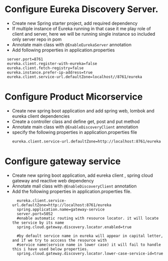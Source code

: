 # Configure Eureka Discovery Server.
 - Create new Spring starter project, add required dependency
 - If multiple instance of Eureka running in that case it me play role of client and server, here we will be running single instance so included only server repo in pom
 - Annotate main class with ``` @EnableEurekaServer ``` annotation
 - Add following properties in application.properties
  
  ```
   server.port=8761
   eureka.client.register-with-eureka=false 
   eureka.client.fetch-registry=false
   eureka.instance.prefer-ip-address=true
   eureka.client.service-url.defaultZone=localhost//8761/eureka
   ```
   
# Configure Product Micorservice

- Create new spring boot application and add spring web, lombok and eureka client dependencies
- Create a controller class and define get, post and put method
- Annotate main class with ``` @EnableDiscoveryClient ``` annotation
- specify the following properties in application.properties file
  ```
  eureka.client.service-url.defaultZone=http://localhost:8761/eureka
  ```
  
# Configure gateway service
 - Create new spring boot application, add eureka client , spring cloud gateway and reactive web dependency
 - Annotate mail class with ``` @EnableDiscoveryClient ``` annotation
 - Add the following properties in application.properties file.
   ```
     eureka.client.service-url.defaultZone=http://localhost:8761/eureka
     spring.application.name=gateway-service
     server.port=5052
     #enable automatic routing with resource locator. it will locate the service by its name
     spring.cloud.gateway.discovery.locator.enabled=true

     #by default service name in eureka will appear in capital letter, and if we try to acccess the resource with
     #service name(service name in lower case) it will fail to handle this i have used below properties.
     spring.cloud.gateway.discovery.locator.lower-case-service-id=true
   ```
